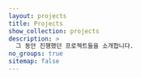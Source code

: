 ```yaml
---
layout: projects
title: Projects
show_collection: projects
description: >
  그 동안 진행했던 프로젝트들을 소개합니다.
no_groups: true
sitemap: false
---
```

